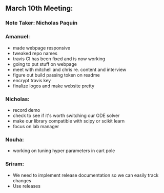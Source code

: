 ## March 10th Meeting:

### Note Taker: Nicholas Paquin

### Amanuel:

- made webpage responsive
- tweaked repo names
- travis CI has been fixed and is now working
- going to put stuff on webpage
- meet with mitchell and chris re. content and interview
- figure out build passing token on readme
- encrypt travis key
- finalize logos and make website pretty

### Nicholas:

- record demo
- check to see if it's worth switching our ODE solver
- make our library compatible with scipy or scikit learn
- focus on lab manager

### Nouha:

- working on tuning hyper parameters in cart pole

### Sriram:

- We need to implement release documentation so we can easily track changes
- Use releases